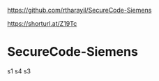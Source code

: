 

https://github.com/rtharayil/SecureCode-Siemens






https://shorturl.at/Z19Tc


























# SecureCode-Siemens
s1
s4
s3
